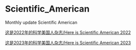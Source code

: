 # Scientific_American
Monthly update Scientific American

[这是2022年的科学美国人杂志/Here is Scientific American 2022](https://github.com/ThomasSu1/Scientific_American/tree/main/2022)

[这是2023年的科学美国人杂志/Here is Scientific American 2023](https://github.com/ThomasSu1/Scientific_American/tree/main/2023)


